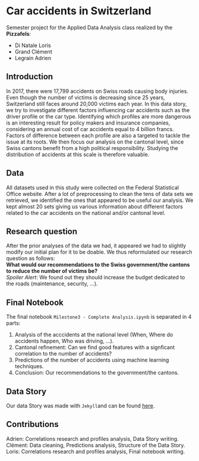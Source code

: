 # Car accidents in Switzerland

Semester project for the Applied Data Analysis class realized by the __Pizzafels__:
- Di Natale Loris
- Grand Clément
- Legrain Adrien

## Introduction

In 2017, there were 17,799 accidents on Swiss roads causing body injuries. Even though the number of victims is decreasing since 25 years, Switzerland still faces around 20,000 victims each year. In this data story, we try to investigate different factors influencing car accidents such as the driver profile or the car type. Identifying which profiles are more dangerous is an interesting result for policy makers and insurance companies, considering an annual cost of car accidents equal to 4 billion francs. Factors of difference between each profile are also a targeted to tackle the issue at its roots. We then focus our analysis on the cantonal level, since Swiss cantons benefit from a high political responsibility. Studying the distribution of accidents at this scale is therefore valuable.

## Data

All datasets used in this study were collected on the Federal Statistical Office website. After a lot of preprocessing to clean the tens of data sets we retrieved, we identified the ones that appeared to be useful our analysis. We kept almost 20 sets giving us various information about different factors related to the car accidents on the national and/or cantonal level.

## Research question

After the prior analyses of the data we had, it appeared we had to slightly modify our initial plan for it to be doable. We thus reformulated our research question as follows:  
**What would our recommendations to the Swiss government/the cantons to reduce the number of victims be?**  
_Spoiler Alert_: We found out they should increase the budget dedicated to the roads (maintenance, security, ...).

## Final Notebook

The final notebook `Milestone3 - Complete Analysis.ipynb` is separated in 4 parts:  
1) Analysis of the acccidents at the national level (When, Where do accidents happen, Who was driving, ...).  
2) Cantonal refinement: Can we find good features with a signficant correlation to the number of accidents?  
3) Predictions of the number of accidents using machine learning techniques.  
4) Conclusion: Our recommendations to the government/the cantons.

## Data Story

Our data Story was made with `Jekyll`and can be found [here](https://epfl-ada-2018.github.io/project-pizzafels/).

## Contributions
Adrien: Correlations research and profiles analysis, Data Story writing.  
Clément: Data cleaning, Predictions analysis, Structure of the Data Story.  
Loris: Correlations research and profiles analysis, Final notebook writing.  

<!---
%## Milestone 2

%We cleaned the chosen datasets to start our analysis. This allowed us to have a better insight on what is and isn't possible to do with %it. We can thus give a first answer to our original research questions, as presented below.

%### Research Questions from Milestone 1 and Insights of Answers towards Milestone 3

%1) Is there a high influence of the driver profile (age, gender, driving experience) on car accident risk?

%> At the stage of milestone 2, we have already cleaned and normalized the data of accidents per drivers profiles, where an interesting %history of women accidents responsibility can be shown. Some profiles have been observed more dangerous than others, thus responding to %the question. 

%2) What could be the main factors triggering that difference between driver profiles?

%> The main issue that we have had is that the dataset for drivers profiles is aggregated, which limits us in finding correlations with %other datasets, especially at a broad national scale. Therefore, we have contacted the Federal Statistical Office to see if it is %possible to have access to raw data of individual accidents. 

%> Remark: We would like to extend the first part of our work to a generall contextualization of car accidents in Switzerland, therefore %involving personal actors, victims, but also implied objects and driving environments where accidents took place. These might result in %first insights useful to decision makers. 

%3) Based on votations and urban data, what could be the main factors triggering the difference of accidents between cantons?

%> To establish the factors of difference of accidents between cantons, we have download many datasets about road policy in cantons, %household expenses in alcool and public transport as well as type of cars used per canton. A link between votations and our results about %cantonal accidents will be studied.

%4) Does car type have an influence on car accidents? 

%> This question will be already answered in the comparative canton-scale study from question 3.

%5) Based on our results, can we identify uesful recommandations for insurance companies or policy makers?

%> The first part should illustrate more dangerous profiles and therefore provide interesting insights to insurance companies. On the %other hand, the second part at scale of cantons should come out with some correlations between factors and number of accidents, therefore %potentially useful for policy makers, especially at canton scale.


%### New datasets

%Since we have discovered that all our datasets provide accidents with aggregated numbers (and not individual IDs), we have decided to %download more datasets at the scale of the cantons to study correlations between various factors and the number of accidents. Here is the %list of the additional datasets:  

%- [Dépenses détaillées des ménages selon le canton (seulement les cantons les plus peuplés)](https://www.bfs.admin.ch/bfs/en/home.assetdetail.1400701.html) 
%- [Recettes des cantons pour les routes](https://www.bfs.admin.ch/bfs/en/home.assetdetail.5286939.html )
%- [Besoins financiers nets des cantons et des communes pour la santé - Total](https://www.bfs.admin.ch/bfs/de/home/statistiken/kataloge-%datenbanken/medienmitteilungen.assetdetail.6386476.html)
%- [Routes nationales par canton: longueur totale par type de route](https://www.bfs.admin.ch/bfs/fr/home/statistiques/catalogues-%banques-%donnees/tableaux.assetdetail.3644575.html)
-->
